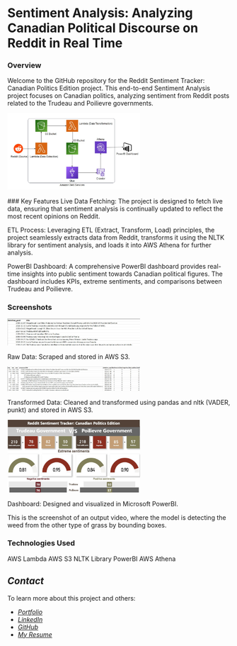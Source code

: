 # Sentiment Analysis: Analyzing Canadian Political Discourse on Reddit in Real Time

### Overview 
Welcome to the GitHub repository for the Reddit Sentiment Tracker: Canadian Politics Edition project. This end-to-end Sentiment Analysis project focuses on Canadian politics, analyzing sentiment from Reddit posts related to the Trudeau and Poilievre governments.

<p float="left">
  <img src="https://github.com/yashspatel/canadian-politics-sentiment-analysis/blob/main/ETL%20flow.jpg" width="300" />
</p>
### Key Features
Live Data Fetching: The project is designed to fetch live data, ensuring that sentiment analysis is continually updated to reflect the most recent opinions on Reddit.

ETL Process: Leveraging ETL (Extract, Transform, Load) principles, the project seamlessly extracts data from Reddit, transforms it using the NLTK library for sentiment analysis, and loads it into AWS Athena for further analysis.

PowerBI Dashboard: A comprehensive PowerBI dashboard provides real-time insights into public sentiment towards Canadian political figures. The dashboard includes KPIs, extreme sentiments, and comparisons between Trudeau and Poilievre.

### Screenshots

<p float="left">
  <img src="https://raw.githubusercontent.com/yashspatel/canadian-politics-sentiment-analysis/main/Raw%20data.jpg" width="300" />
  <p>
    Raw Data: Scraped and stored in AWS S3.
  </p>
  <img src="https://github.com/yashspatel/canadian-politics-sentiment-analysis/blob/main/Transformed%20data.jpg" width="300" />
  <p>
    Transformed Data: Cleaned and transformed using pandas and nltk (VADER, punkt) and stored in AWS S3.
  </p>
  
</p>
<p float="left">
  <img src="https://github.com/yashspatel/canadian-politics-sentiment-analysis/blob/main/Dashboard.jpg" width="300" />
  <p>
    Dashboard: Designed and visualized in Microsoft PowerBI.
  </p>
</p>
This is the screenshot of an output video, where the model is detecting the weed from the other type of grass by bounding boxes. 

### Technologies Used
AWS Lambda
AWS S3
NLTK Library
PowerBI
AWS Athena

## *Contact*

To learn more about this project and others:

- [*Portfolio*](https://yashspatel.netlify.app/)
- [*LinkedIn*](https://www.linkedin.com/in/yashsanjaykumarpatel/)
- [*GitHub*](https://github.com/yashspatel)
- [*My Resume*](https://yashspatel.netlify.app/images/Yash's%20Resume.pdf) 
